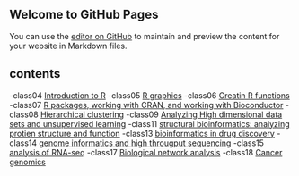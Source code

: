 ## Welcome to GitHub Pages

You can use the [editor on GitHub](https://github.com/feliper80/bimm143/edit/master/README.md) to maintain and preview the content for your website in Markdown files.

## contents
-class04 [Introduction to R]()
-class05 [R graphics](https://github.com/feliper80/bimm143/blob/master/class05R/class05R.Rproj)
-class06 [Creatin R functions](https://github.com/feliper80/bimm143/blob/master/class06/class06.Rmd)
-class07 [R packages, working with CRAN, and working with Bioconductor](https://github.com/feliper80/bimm143/blob/master/class07/class7.Rmd)
-class08 [Hierarchical clustering](https://github.com/feliper80/bimm143/tree/master/class08_files/figure-html)
-class09 [Analyzing High dimensional data sets and unsupervised learning](https://github.com/feliper80/bimm143/blob/master/class09/class09.Rmd)
-class11 [structural bioinformatics: analyzing protien structure and function](https://github.com/feliper80/bimm143/blob/master/class11/class11.Rmd)
-class13 [bioinformatics in drug discovery](https://github.com/feliper80/bimm143/blob/master/class%2013/class13.Rmd)
-class14 [genome informatics and high througput sequencing]()
-class15 [analysis of RNA-seq](https://github.com/feliper80/bimm143/blob/master/class%2015/class15.md)
-class17 [Biological network analysis](https://github.com/feliper80/bimm143/blob/master/class17/class17.Rproj)
-class18 [Cancer genomics](https://github.com/feliper80/bimm143/blob/master/class18/class%2018.Rmd)

